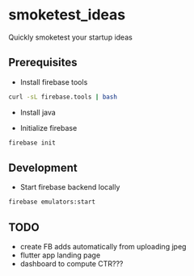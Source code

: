 # smoketest_ideas
Quickly smoketest your startup ideas

## Prerequisites

- Install firebase tools

```bash
curl -sL firebase.tools | bash
```

- Install java

- Initialize firebase

```bash
firebase init
```

## Development

- Start firebase backend locally

```bash
firebase emulators:start
```

## TODO

- create FB adds automatically from uploading jpeg
- flutter app landing page
- dashboard to compute CTR???
